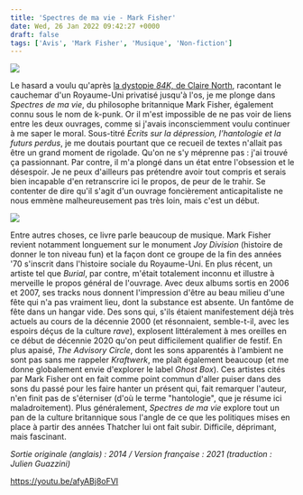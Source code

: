 ```yaml
---
title: 'Spectres de ma vie - Mark Fisher'
date: Wed, 26 Jan 2022 09:42:27 +0000
draft: false
tags: ['Avis', 'Mark Fisher', 'Musique', 'Non-fiction']
---
```


![](https://carnetslunaires.wordpress.com/wp-content/uploads/2022/01/spectres-de-ma-vie.jpg?w=683)

Le hasard a voulu qu'après [la dystopie _84K,_ de Claire North](https://carnetslunaires.wordpress.com/2022/01/23/84k-claire-north/), racontant le cauchemar d'un Royaume-Uni privatisé jusqu'à l'os, je me plonge dans _Spectres de ma vie_, du philosophe britannique Mark Fisher, également connu sous le nom de k-punk. Or il m'est impossible de ne pas voir de liens entre les deux ouvrages, comme si j'avais inconsciemment voulu continuer à me saper le moral. Sous-titré _Écrits sur la dépression, l’hantologie et la futurs perdus_, je me doutais pourtant que ce recueil de textes n'allait pas être un grand moment de rigolade. Qu'on ne s'y méprenne pas : j'ai trouvé ça passionnant. Par contre, il m'a plongé dans un état entre l'obsession et le désespoir. Je ne peux d'ailleurs pas prétendre avoir tout compris et serais bien incapable d'en retranscrire ici le propos, de peur de le trahir. Se contenter de dire qu'il s'agit d'un ouvrage foncièrement anticapitaliste ne nous emmène malheureusement pas très loin, mais c'est un début.

![](https://carnetslunaires.wordpress.com/wp-content/uploads/2022/01/crow-flies.jpg?w=300)

Entre autres choses, ce livre parle beaucoup de musique. Mark Fisher revient notamment longuement sur le monument _Joy Division_ (histoire de donner le ton niveau fun) et la façon dont ce groupe de la fin des années '70 s'inscrit dans l'histoire sociale du Royaume-Uni. En plus récent, un artiste tel que _Burial_, par contre, m'était totalement inconnu et illustre à merveille le propos général de l'ouvrage. Avec deux albums sortis en 2006 et 2007, ses tracks nous donnent l'impression d'être au beau milieu d'une fête qui n'a pas vraiment lieu, dont la substance est absente. Un fantôme de fête dans un hangar vide. Des sons qui, s'ils étaient manifestement déjà très actuels au cours de la décennie 2000 (et résonnaient, semble-t-il, avec les espoirs déçus de la culture _rave_), explosent littéralement à mes oreilles en ce début de décennie 2020 qu'on peut difficilement qualifier de festif. En plus apaisé, _The Advisory Circle_, dont les sons apparentés à l'ambient ne sont pas sans me rappeler _Kraftwerk_, me plaît également beaucoup (et me donne globalement envie d'explorer le label _Ghost Box_). Ces artistes cités par Mark Fisher ont en fait comme point commun d'aller puiser dans des sons du passé pour les faire hanter un présent qui, fait remarquer l'auteur, n'en finit pas de s'éterniser (d'où le terme "hantologie", que je résume ici maladroitement). Plus généralement, _Spectres de ma vie_ explore tout un pan de la culture britannique sous l'angle de ce que les politiques mises en place à partir des années Thatcher lui ont fait subir. Difficile, déprimant, mais fascinant.

_Sortie originale (anglais) : 2014 / Version française : 2021 (traduction : Julien Guazzini)_

https://youtu.be/afyABj8oFVI